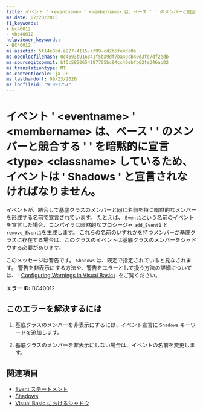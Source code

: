 ```yaml
---
title: イベント ' <eventname> ' <membername> は、ベース ' ' のメンバーと競合する ' ' を暗黙的に宣言 <type> <classname> しているため、イベントは ' Shadows ' と宣言されなければなりません。
ms.date: 07/20/2015
f1_keywords:
- bc40012
- vbc40012
helpviewer_keywords:
- BC40012
ms.assetid: 5f14e8bd-a227-4115-af99-cd2b6fe4dc0e
ms.openlocfilehash: 0c4693b916341f5ba9df7ba49cb40d3fe7df2edb
ms.sourcegitcommit: bf5c5850654187705bc94cc40ebfb62fe346ab02
ms.translationtype: MT
ms.contentlocale: ja-JP
ms.lasthandoff: 09/23/2020
ms.locfileid: "91091757"
---
```

# <a name="event-eventname-implicitly-declares-membername-which-conflicts-with-a-member-in-the-base-type-classname-and-so-the-event-should-be-declared-shadows"></a>イベント ' \<eventname> ' \<membername> は、ベース ' ' のメンバーと競合する ' ' を暗黙的に宣言 \<type> \<classname> しているため、イベントは ' Shadows ' と宣言されなければなりません。

イベントが、結合して基底クラスのメンバーと同じ名前を持つ暗黙的なメンバーを形成する名前で宣言されています。 たとえば、 `Event1`という名前のイベントを宣言した場合、コンパイラは暗黙的なプロシージャ `add_Event1` と `remove_Event1`を生成します。 これらの名前のいずれかを持つメンバーが基底クラスに存在する場合は、このクラスのイベントは基底クラスのメンバーをシャドウする必要があります。  
  
 このメッセージは警告です。 `Shadows` は、既定で指定されていると見なされます。 警告を非表示にする方法や、警告をエラーとして扱う方法の詳細については、「 [Configuring Warnings in Visual Basic](/visualstudio/ide/configuring-warnings-in-visual-basic)」をご覧ください。  
  
 **エラー ID:** BC40012  
  
## <a name="to-correct-this-error"></a>このエラーを解決するには  
  
1. 基底クラスのメンバーを非表示にするには、イベント宣言に `Shadows` キーワードを追加します。  
  
2. 基底クラスのメンバーを非表示にしない場合は、イベントの名前を変更します。  
  
## <a name="see-also"></a>関連項目

- [Event ステートメント](../language-reference/statements/event-statement.md)
- [Shadows](../language-reference/modifiers/shadows.md)
- [Visual Basic におけるシャドウ](../programming-guide/language-features/declared-elements/shadowing.md)
